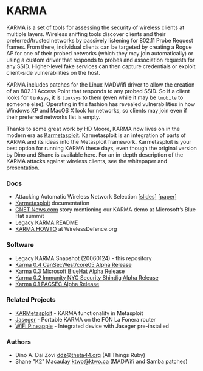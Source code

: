 KARMA
=====
KARMA is a set of tools for assessing the security of wireless clients at multiple layers. Wireless sniffing tools discover clients and their preferred/trusted networks by passively listening for 802.11 Probe Request frames. From there, individual clients can be targeted by creating a Rogue AP for one of their probed networks (which they may join automatically) or using a custom driver that responds to probes and association requests for any SSID. Higher-level fake services can then capture credentials or exploit client-side vulnerabilities on the host.

KARMA includes patches for the Linux MADWifi driver to allow the creation of an 802.11 Access Point that responds to any probed SSID. So if a client looks for `linksys`, it is `linksys` to them (even while it may be `tmobile` to someone else). Operating in this fashion has revealed vulnerabilities in how Windows XP and MacOS X look for networks, so clients may join even if their preferred networks list is empty.

Thanks to some great work by HD Moore, KARMA now lives on in the modern era as [Karmetasploit](http://dev.metasploit.com/redmine/projects/framework/wiki/Karmetasploit). Karmetasploit is an integration of parts of KARMA and its ideas into the Metasploit framework. Karmetasploit is your best option for running KARMA these days, even though the original version by Dino and Shane is available here. For an in-depth description of the KARMA attacks against wireless clients, see the whitepaper and presentation.

### Docs

* Attacking Automatic Wireless Network Selection [[slides]](http://www.trailofbits.com/resources/attacking_automatic_network_selection_slides.pdf) [[paper]](http://www.trailofbits.com/resources/attacking_automatic_network_selection_paper.pdf)
* [Karmetasploit](http://dev.metasploit.com/redmine/projects/framework/wiki/Karmetasploit) documentation
* [CNET News.com](http://news.cnet.com/Microsoft-meets-the-hackers/2009-1002_3-5747813.html) story mentioning our KARMA demo at Microsoft’s Blue Hat summit
* [Legacy KARMA README](karma.README.txt)
* [KARMA HOWTO](http://www.wirelessdefence.org/Contents/KARMAMain.htm) at WirelessDefence.org

### Software

* Legacy KARMA Snapshot (20060124) - this repository
* [Karma 0.4 CanSecWest/core05 Alpha Release](/archive/karma-0.4.tar.gz)
* [Karma 0.3 Microsoft BlueHat Alpha Release](/archive/karma-0.3.tar.gz)
* [Karma 0.2 Immunity NYC Security Shindig Alpha Release](/archive/karma-0.2.tar.gz)
* [Karma 0.1 PACSEC Alpha Release](/archive/karma-0.1.tar.gz)

### Related Projects

* [KARMetasploit](http://dev.metasploit.com/redmine/projects/framework/wiki/Karmetasploit) - KARMA functionality in Metasploit
* [Jaseger](http://www.digininja.org/jasager/) - Portable KARMA on the FON La Fonera router
* [WiFi Pineapple](https://hakshop.myshopify.com/products/wifi-pineapple) - Integrated device with Jaseger pre-installed

### Authors

* Dino A. Dai Zovi <ddz@theta44.org> (All Things Ruby)
* Shane "K2" Macaulay <ktwo@ktwo.ca> (MADWifi and Samba patches)

